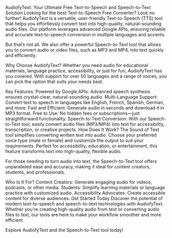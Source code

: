 AudiofyText: Your Ultimate Free Text-to-Speech and Speech-to-Text Solution
Looking for the best Text-to-Speech Free Converter? Look no further! AudiofyText is a versatile, user-friendly Text-to-Speech (TTS) tool that helps you effortlessly convert text into high-quality, natural-sounding audio files. Our platform leverages advanced Google APIs, ensuring reliable and accurate text-to-speech conversion in multiple languages and accents.

But that’s not all. We also offer a powerful Speech-to-Text tool that allows you to convert audio or video files, such as MP3 and MP4, into text quickly and efficiently.

Why Choose AudiofyText?
Whether you need audio for educational materials, language practice, accessibility, or just for fun, AudiofyText has you covered. With support for over 50 languages and a range of voices, you can pick the option that suits your needs best.

Key Features:
Powered by Google APIs:
Advanced speech synthesis ensures crystal-clear, natural-sounding audio.
Multi-Language Support:
Convert text to speech in languages like English, French, Spanish, German, and more.
Fast and Efficient:
Generate audio in seconds and download it in MP3 format.
Free to Use:
No hidden fees or subscriptions—just straightforward functionality.
Speech-to-Text Conversion:
With our Speech-to-Text tool, easily convert audio files (MP3/MP4) into text for accessibility, transcription, or creative projects.
How Does It Work?
The Sound of Text tool simplifies converting written text into audio. Choose your preferred voice type (male or female) and customize the output to suit your requirements. Perfect for accessibility, education, or entertainment, this feature transforms text into high-quality, flexible audio.

For those needing to turn audio into text, the Speech-to-Text tool offers unparalleled ease and accuracy, making it ideal for content creators, students, and professionals.

Who Is It For?
Content Creators: Generate engaging audio for videos, podcasts, or other media.
Students: Simplify learning materials or language practice with customized audio.
Accessibility Advocates: Create accessible content for diverse audiences.
Get Started Today
Discover the potential of modern text-to-speech and speech-to-text technologies with AudiofyText. Whether you're creating high-quality audio from text or converting audio files to text, our tools are here to make your workflow smoother and more efficient.

Explore AudiofyText and the Speech-to-Text tool today!
